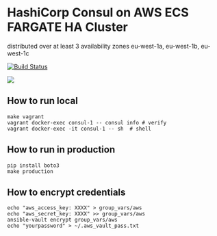 # HashiCorp Consul on AWS ECS FARGATE HA Cluster
distributed over at least 3 availability zones
eu-west-1a, eu-west-1b, eu-west-1c

[![Build Status](https://travis-ci.org/reiser/docker-ansible-fargate-consul.svg?branch=master)](https://travis-ci.org/reiser/docker-ansible-fargate-consul)

<img src="https://raw.githubusercontent.com/reiser/docker-ansible-fargate-consul/master/.architecture/architecture.svg?sanitize=true">

## How to run local
```
make vagrant
vagrant docker-exec consul-1 -- consul info # verify
vagrant docker-exec -it consul-1 -- sh  # shell
```

## How to run in production
```
pip install boto3
make production
```

## How to encrypt credentials
```
echo "aws_access_key: XXXX" > group_vars/aws
echo "aws_secret_key: XXXX" >> group_vars/aws
ansible-vault encrypt group_vars/aws
echo "yourpassword" > ~/.aws_vault_pass.txt
```
